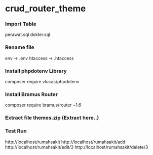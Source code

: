 # crud_router_theme
### Import Table
perawat.sql
dokter.sql

### Rename file
env -> .env
htaccess -> .htaccess

### Install phpdotenv Library
composer require vlucas/phpdotenv

### Install Bramus Router
composer require bramus/router ~1.6

### Extract file themes.zip (Extract here..)

### Test Run
http://localhost/rumahsakit
http://localhost/rumahsakit/add
http://localhost/rumahsakit/edit/3
http://localhost/rumahsakit/delete/3
